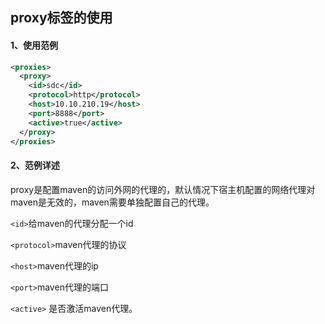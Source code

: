 ## proxy标签的使用



#### 1、使用范例

```xml
<proxies>
  <proxy>
    <id>sdc</id>
    <protocol>http</protocol>
    <host>10.10.210.19</host>
    <port>8888</port>
    <active>true</active>
  </proxy>
</proxies>
```





#### 2、范例详述

proxy是配置maven的访问外网的代理的，默认情况下宿主机配置的网络代理对maven是无效的，maven需要单独配置自己的代理。

`<id>`给maven的代理分配一个id

`<protocol>`maven代理的协议

`<host>`maven代理的ip

`<port>`maven代理的端口

`<active>` 是否激活maven代理。